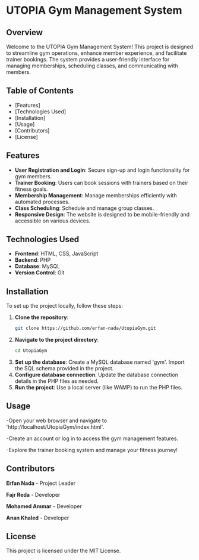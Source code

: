 # UTOPIA Gym Management System

## Overview
Welcome to the UTOPIA Gym Management System! This project is designed to streamline gym operations, enhance member experience, and facilitate trainer bookings. The system provides a user-friendly interface for managing memberships, scheduling classes, and communicating with members.

## Table of Contents
- [Features]
- [Technologies Used]
- [Installation]
- [Usage]
- [Contributors]
- [License]

## Features
- **User  Registration and Login**: Secure sign-up and login functionality for gym members.
- **Trainer Booking**: Users can book sessions with trainers based on their fitness goals.
- **Membership Management**: Manage memberships efficiently with automated processes.
- **Class Scheduling**: Schedule and manage group classes.
- **Responsive Design**: The website is designed to be mobile-friendly and accessible on various devices.

## Technologies Used
- **Frontend**: HTML, CSS, JavaScript
- **Backend**: PHP
- **Database**: MySQL
- **Version Control**: Git

## Installation
To set up the project locally, follow these steps:

1. **Clone the repository**:
   ```bash
   git clone https://github.com/erfan-nada/UtopiaGym.git
2. **Navigate to the project directory**:
   ```bash
   cd UtopiaGym
3. **Set up the database**:
    Create a MySQL database named 'gym'.
    Import the SQL schema provided in the project.
4. **Configure database connection**:
    Update the database connection details in the PHP files as needed.
5. **Run the project**:
    Use a local server (like WAMP) to run the PHP files.

## Usage
-Open your web browser and navigate to 'http://localhost/UtopiaGym/index.html'.

-Create an account or log in to access the gym management features.

-Explore the trainer booking system and manage your fitness journey!

## Contributors
**Erfan Nada** - Project Leader

**Fajr Reda** - Developer

**Mohamed Ammar** - Developer

**Anan Khaled** - Developer


## License
This project is licensed under the MIT License.
   
